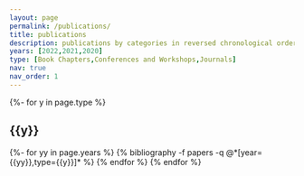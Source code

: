 ```yaml
---
layout: page
permalink: /publications/
title: publications
description: publications by categories in reversed chronological order.
years: [2022,2021,2020]
type: [Book Chapters,Conferences and Workshops,Journals]
nav: true
nav_order: 1
---
```

<!-- _pages/publications.md -->
<div class="publications">

{%- for y in page.type %}
  <h2 class="type">{{y}}</h2>
    {%- for yy in page.years %}
      {% bibliography -f papers -q @*[year={{yy}},type={{y}}]* %}
    {% endfor %}
{% endfor %}
</div>
